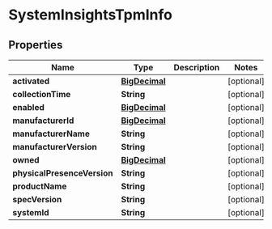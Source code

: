 # SystemInsightsTpmInfo

## Properties
Name | Type | Description | Notes
------------ | ------------- | ------------- | -------------
**activated** | [**BigDecimal**](BigDecimal.md) |  |  [optional]
**collectionTime** | **String** |  |  [optional]
**enabled** | [**BigDecimal**](BigDecimal.md) |  |  [optional]
**manufacturerId** | [**BigDecimal**](BigDecimal.md) |  |  [optional]
**manufacturerName** | **String** |  |  [optional]
**manufacturerVersion** | **String** |  |  [optional]
**owned** | [**BigDecimal**](BigDecimal.md) |  |  [optional]
**physicalPresenceVersion** | **String** |  |  [optional]
**productName** | **String** |  |  [optional]
**specVersion** | **String** |  |  [optional]
**systemId** | **String** |  |  [optional]
